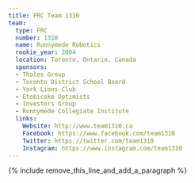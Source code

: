 ```yaml
---
title: FRC Team 1310
team:
  type: FRC
  number: 1310
  name: Runnymede Robotics
  rookie_year: 2004
  location: Toronto, Ontario, Canada
  sponsors:
  - Thales Group
  - Toronto District School Board
  - York Lions Club
  - Etobicoke Optimists
  - Investors Group
  - Runnymede Collegiate Institute
  links:
    Website: http://www.team1310.ca
    Facebook: https://www.facebook.com/team1310
    Twitter: https://twitter.com/team1310
    Instagram: https://www.instagram.com/team1310
---
```


{% include remove_this_line_and_add_a_paragraph %}